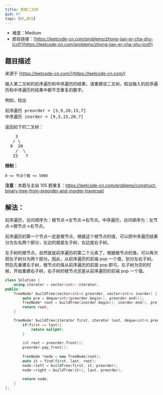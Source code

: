 ```yaml
---
title: 重建二叉树
qid: 07
tags: [树,递归]
---
```



- 难度：Medium
- 题目链接：[https://leetcode-cn.com/problems/zhong-jian-er-cha-shu-lcof/](https://leetcode-cn.com/problems/zhong-jian-er-cha-shu-lcof/)


## 题目描述

来源于 [https://leetcode-cn.com/](https://leetcode-cn.com/)

<p>输入某二叉树的前序遍历和中序遍历的结果，请重建该二叉树。假设输入的前序遍历和中序遍历的结果中都不含重复的数字。</p>



<p>例如，给出</p>

<pre>前序遍历 preorder =&nbsp;[3,9,20,15,7]
中序遍历 inorder = [9,3,15,20,7]</pre>

<p>返回如下的二叉树：</p>

<pre>    3
   / \
  9  20
    /  \
   15   7</pre>



<p><strong>限制：</strong></p>

<p><code>0 &lt;= 节点个数 &lt;= 5000</code></p>



<p><strong>注意</strong>：本题与主站 105 题重复：<a href="https://leetcode-cn.com/problems/construct-binary-tree-from-preorder-and-inorder-traversal/">https://leetcode-cn.com/problems/construct-binary-tree-from-preorder-and-inorder-traversal/</a></p>


## 解法：

前序遍历，访问顺序为：根节点->左节点->右节点。中序遍历，访问顺序为：左节点->根节点->右节点。

前序遍历的第一个节点一定是根节点，根据这个根节点的值，可以把中序遍历结果分为左右两个部分，左边的就是左子树，右边是右子树。

左子树的根节点，自然就是前序遍历的第二个元素了，根据根节点的值，可以再次把左子树分为两个部分。因此，从前序遍历的前端 pop 一个值，划分左右子树。然后先重建左子树，根节点的值从前序遍历的前面 pop 即可。左子树为空的时候，开始重建右子树，右子树的根节点还是从前序遍历的前端 pop 一个值。

```cpp
class Solution {
    using iterator = vector<int>::iterator;
public:
    TreeNode* buildTree(vector<int>& preorder, vector<int>& inorder) {
        auto pre = deque<int>(preorder.begin(), preorder.end());
        TreeNode* root = buildTree(inorder.begin(), inorder.end(), pre);
        return root;
    }

    TreeNode* buildTree(iterator first, iterator last, deque<int>& preorder) {
        if(first == last){
            return nullptr;
        }
        
        int root = preorder.front();
        preorder.pop_front();
        
        TreeNode *node = new TreeNode(root); 
        auto it = find(first, last, root);
        node->left = buildTree(first, it, preorder);
        node->right = buildTree(it+1, last, preorder);
        
        return node;
    }
};
```